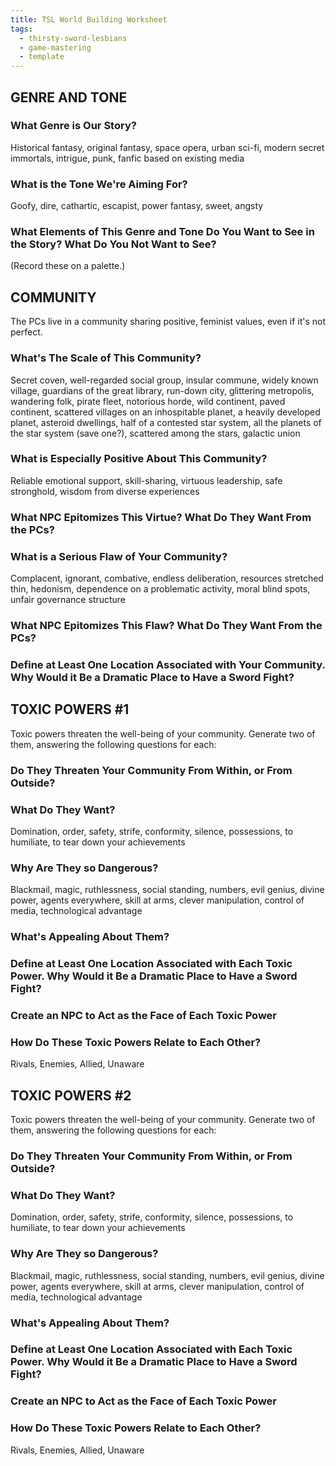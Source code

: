 ```yaml
---
title: TSL World Building Worksheet
tags:
  - thirsty-sword-lesbians
  - game-mastering
  - template
---
```


## GENRE AND TONE
### What Genre is Our Story?
Historical fantasy, original fantasy, space opera, urban sci-fi, modern secret immortals, intrigue, punk, fanfic based on existing media

### What is the Tone We're Aiming For?
Goofy, dire, cathartic, escapist, power fantasy, sweet, angsty

### What Elements of This Genre and Tone Do You Want to See in the Story? What Do You Not Want to See?
(Record these on a palette.)

## COMMUNITY
The PCs live in a community sharing positive, feminist values, even if it's not perfect.

### What's The Scale of This Community?
Secret coven, well-regarded social group, insular commune, widely known village, guardians of the great library, run-down city, glittering metropolis, wandering folk, pirate fleet, notorious horde, wild continent, paved continent, scattered villages on an inhospitable planet, a heavily developed planet, asteroid dwellings, half of a contested star system, all the planets of the star system (save one?), scattered among the stars, galactic union

### What is Especially Positive About This Community?
Reliable emotional support, skill-sharing, virtuous leadership, safe stronghold, wisdom from diverse experiences

### What NPC Epitomizes This Virtue? What Do They Want From the PCs?
### What is a Serious Flaw of Your Community?
Complacent, ignorant, combative, endless deliberation, resources stretched thin, hedonism, dependence on a problematic activity, moral blind spots, unfair governance structure

### What NPC Epitomizes This Flaw? What Do They Want From the PCs?
### Define at Least One Location Associated with Your Community. Why Would it Be a Dramatic Place to Have a Sword Fight?
## TOXIC POWERS #1
Toxic powers threaten the well-being of your community. Generate two of them, answering the following questions for each:

### Do They Threaten Your Community From Within, or From Outside?
### What Do They Want?
Domination, order, safety, strife, conformity, silence, possessions, to humiliate, to tear down your achievements

### Why Are They so Dangerous?
Blackmail, magic, ruthlessness, social standing, numbers, evil genius, divine power, agents everywhere, skill at arms, clever manipulation, control of media, technological advantage

### What's Appealing About Them?
### Define at Least One Location Associated with Each Toxic Power. Why Would it Be a Dramatic Place to Have a Sword Fight?
### Create an NPC to Act as the Face of Each Toxic Power
### How Do These Toxic Powers Relate to Each Other?
Rivals, Enemies, Allied, Unaware

## TOXIC POWERS #2
Toxic powers threaten the well-being of your community. Generate two of them, answering the following questions for each:

### Do They Threaten Your Community From Within, or From Outside?
### What Do They Want?
Domination, order, safety, strife, conformity, silence, possessions, to humiliate, to tear down your achievements

### Why Are They so Dangerous?
Blackmail, magic, ruthlessness, social standing, numbers, evil genius, divine power, agents everywhere, skill at arms, clever manipulation, control of media, technological advantage

### What's Appealing About Them?
### Define at Least One Location Associated with Each Toxic Power. Why Would it Be a Dramatic Place to Have a Sword Fight?
### Create an NPC to Act as the Face of Each Toxic Power
### How Do These Toxic Powers Relate to Each Other?
Rivals, Enemies, Allied, Unaware
